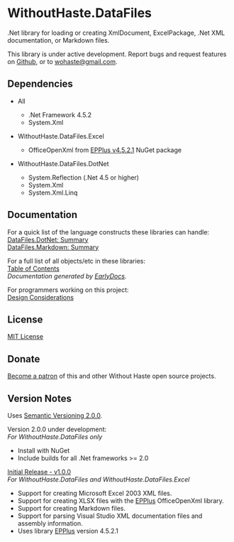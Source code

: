 # WithoutHaste.DataFiles

.Net library for loading or creating XmlDocument, ExcelPackage, .Net XML documentation, or Markdown files.

This library is under active development. Report bugs and request features on [Github](https://github.com/WithoutHaste/WithoutHaste.DataFiles/issues), or to wohaste@gmail.com.

## Dependencies

* All
  * .Net Framework 4.5.2
  * System.Xml

* WithoutHaste.DataFiles.Excel
  * OfficeOpenXml from [EPPlus v4.5.2.1](https://www.nuget.org/packages/EPPlus/) NuGet package

* WithoutHaste.DataFiles.DotNet
  * System.Reflection (.Net 4.5 or higher)
  * System.Xml
  * System.Xml.Linq

## Documentation

For a quick list of the language constructs these libraries can handle:  
[DataFiles.DotNet: Summary](DOTNET_SUMMARY.md)  
[DataFiles.Markdown: Summary](MARKDOWN_SUMMARY.md)  

For a full list of all objects/etc in these libraries:  
[Table of Contents](documentation/TableOfContents.md)  
_Documentation generated by [EarlyDocs](https://github.com/WithoutHaste/EarlyDocs)._  

For programmers working on this project:  
[Design Considerations](DESIGN.md)  

## License

[MIT License](https://github.com/WithoutHaste/WithoutHaste.DataFiles/blob/master/LICENSE)

## Donate

[Become a patron](https://www.patreon.com/withouthaste) of this and other Without Haste open source projects.

## Version Notes

Uses [Semantic Versioning 2.0.0](https://semver.org/).

Version 2.0.0 under development:  
_For WithoutHaste.DataFiles only_  
- Install with NuGet  
- Include builds for all .Net frameworks >= 2.0  

[Initial Release - v1.0.0](https://github.com/WithoutHaste/WithoutHaste.DataFiles/releases/tag/v1.0.0)  
_For WithoutHaste.DataFiles and WithoutHaste.DataFiles.Excel_  
- Support for creating Microsoft Excel 2003 XML files.
- Support for creating XLSX files with the [EPPlus](https://www.nuget.org/packages/EPPlus/) OfficeOpenXml library.
- Support for creating Markdown files.
- Support for parsing Visual Studio XML documentation files and assembly information.
- Uses library [EPPlus](https://www.nuget.org/packages/EPPlus/) version 4.5.2.1
